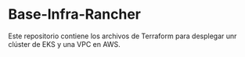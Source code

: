 # Base-Infra-Rancher

Este repositorio contiene los archivos de Terraform para desplegar unr clúster de EKS y una VPC en AWS.
